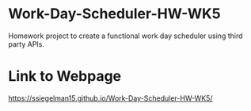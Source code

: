 # Work-Day-Scheduler-HW-WK5

Homework project to create a functional work day scheduler using third party APIs.

# Link to Webpage

https://ssiegelman15.github.io/Work-Day-Scheduler-HW-WK5/
